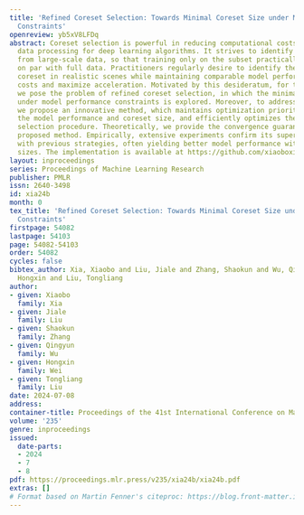 ```yaml
---
title: 'Refined Coreset Selection: Towards Minimal Coreset Size under Model Performance
  Constraints'
openreview: yb5xV8LFDq
abstract: Coreset selection is powerful in reducing computational costs and accelerating
  data processing for deep learning algorithms. It strives to identify a small subset
  from large-scale data, so that training only on the subset practically performs
  on par with full data. Practitioners regularly desire to identify the smallest possible
  coreset in realistic scenes while maintaining comparable model performance, to minimize
  costs and maximize acceleration. Motivated by this desideratum, for the first time,
  we pose the problem of refined coreset selection, in which the minimal coreset size
  under model performance constraints is explored. Moreover, to address this problem,
  we propose an innovative method, which maintains optimization priority order over
  the model performance and coreset size, and efficiently optimizes them in the coreset
  selection procedure. Theoretically, we provide the convergence guarantee of the
  proposed method. Empirically, extensive experiments confirm its superiority compared
  with previous strategies, often yielding better model performance with smaller coreset
  sizes. The implementation is available at https://github.com/xiaoboxia/LBCS.
layout: inproceedings
series: Proceedings of Machine Learning Research
publisher: PMLR
issn: 2640-3498
id: xia24b
month: 0
tex_title: 'Refined Coreset Selection: Towards Minimal Coreset Size under Model Performance
  Constraints'
firstpage: 54082
lastpage: 54103
page: 54082-54103
order: 54082
cycles: false
bibtex_author: Xia, Xiaobo and Liu, Jiale and Zhang, Shaokun and Wu, Qingyun and Wei,
  Hongxin and Liu, Tongliang
author:
- given: Xiaobo
  family: Xia
- given: Jiale
  family: Liu
- given: Shaokun
  family: Zhang
- given: Qingyun
  family: Wu
- given: Hongxin
  family: Wei
- given: Tongliang
  family: Liu
date: 2024-07-08
address:
container-title: Proceedings of the 41st International Conference on Machine Learning
volume: '235'
genre: inproceedings
issued:
  date-parts:
  - 2024
  - 7
  - 8
pdf: https://proceedings.mlr.press/v235/xia24b/xia24b.pdf
extras: []
# Format based on Martin Fenner's citeproc: https://blog.front-matter.io/posts/citeproc-yaml-for-bibliographies/
---
```


